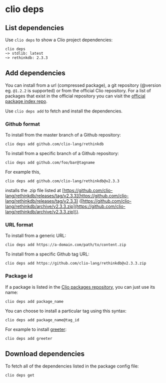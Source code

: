 # clio deps

## List dependencies

Use `clio deps` to show a Clio project dependencies:

```text
clio deps
~> stdlib: latest
~> rethinkdb: 2.3.3
```

## Add dependencies

You can install from a url \(compressed package\), a git repository \(@version eg. `@1.2.2` is supported\) or from the official Clio repository. For a list of packages that exist in the official repository you can visit the [official package index repo](https://github.com/clio-lang/packages/).

Use `clio deps add` to fetch and install the dependencies.

### Github format

To install from the master branch of a Github repository:

```text
clio deps add github.com/clio-lang/rethinkdb
```

To install from a specific branch of a Github repository:

```text
clio deps add github.com/foo/bar@tagname
```

For example this,

```text
clio deps add github.com/clio-lang/rethinkdb@v2.3.3
```

installs the .zip file listed at [https://github.com/clio-lang/rethinkdb/releases/tag/v2.3.3](https://github.com/clio-lang/rethinkdb/releases/tag/v2.3.3) \([https://github.com/clio-lang/rethinkdb/archive/v2.3.3.zip](https://github.com/clio-lang/rethinkdb/archive/v2.3.3.zip)\).

### URL format

To install from a generic URL:

```text
clio deps add https://a-domain.com/path/to/content.zip
```

To install from a specific Github tag URL:

```text
clio deps add https://github.com/clio-lang/rethinkdb@v2.3.3.zip
```

### Package id

If a package is listed in the [Clio packages repository](https://github.com/clio-lang/packages), you can just use its name:

```text
clio deps add package_name
```

You can choose to install a particular tag using this syntax:

```text
clio deps add package_name@tag_id
```

For example to install [greeter](https://github.com/clio-lang/packages/blob/master/packages/greeter.json):

```text
clio deps add greeter
```

## Download dependencies

To fetch all of the dependencies listed in the package config file:

```text
clio deps get
```

